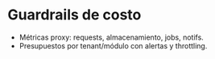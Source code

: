 # Guardrails de costo

- Métricas proxy: requests, almacenamiento, jobs, notifs.
- Presupuestos por tenant/módulo con alertas y throttling.
